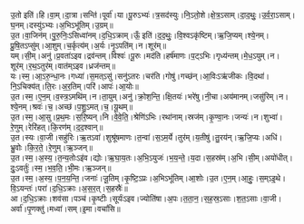 

  
उ॒तो इति॑।हि।वा॒म्।दा॒त्रा।सन्ति॑।पूर्वा॑।या।पू॒रुऽभ्यः॑।त्र॒सद॑स्युः।नि॒ऽतो॒शे।क्षे॒त्र॒ऽसाम्।दा॒द॒थुः॒।उ॒र्व॒रा॒ऽसाम्।घ॒नम्।दस्यु॑ऽभ्यः।अ॒भिऽभू॑तिम्।उ॒ग्रम्॥  
उ॒त।वा॒जिन॑म्।पु॒रु॒निः॒ऽसिध्वा॑नम्।द॒धि॒ऽक्राम्।ऊँ॒ इति॑।द॒द॒थुः॒।वि॒श्वऽकृ॑ष्टिम्।ऋ॒जि॒प्यम्।श्ये॒नम्।प्रु॒षि॒तऽप्सु॑म्।आ॒शुम्।च॒र्कृत्य॑म्।अ॒र्यः।नृ॒ऽपति॑म्।न।शूर॑म्॥  
यम्।सी॒म्।अनु॑।प्र॒वता॑ऽइव।द्रव॑न्तम्।विश्वः॑।पू॒रुः।मद॑ति।हर्ष॑माणः।प॒ट्ऽभिः।गृध्य॑न्तम्।मे॒ध॒ऽयुम्।न।शूर॑म्।र॒थ॒ऽतुर॑म्।वात॑म्ऽइव।ध्रज॑न्तम्॥  
यः।स्म॒।आ॒ऽरु॒न्धा॒नः।गध्या॑।स॒मत्ऽसु॑।सनु॑ऽतरः।चर॑ति।गोषु॑।गच्छ॑न्।आ॒विःऽऋ॑जीकः।वि॒दथा॑।नि॒ऽचिक्य॑त्।ति॒रः।अ॒र॒तिम्।परि॑।आपः॑।आ॒योः॥  
उ॒त।स्म॒।ए॒न॒म्।व॒स्त्र॒ऽमथि॑म्।न।ता॒युम्।अनु॑।क्रो॒श॒न्ति॒।क्षि॒तयः॑।भरे॑षु।नी॒चा।अय॑मानम्।जसु॑रिम्।न।श्ये॒नम्।श्रवः॑।च॒।अच्छ॑।प॒शु॒ऽमत्।च॒।यू॒थम्॥  
उ॒त।स्म॒।आ॒सु।प्र॒थ॒मः।स॒रि॒ष्यन्।नि।वे॒वे॒ति॒।श्रेणि॑ऽभिः।रथा॑नाम्।स्रज॑म्।कृ॒ण्वा॒नः।जन्यः॑।न।शुभ्वा॑।रे॒णुम्।रेरि॑हत्।कि॒रण॑म्।द॒द॒श्वान्॥  
उ॒त।स्यः।वा॒जी।सहु॑रिः।ऋ॒तऽवा॑।शुश्रू॑षमाणः।त॒न्वा॑।स॒ऽम॒र्ये।तुर॑म्।य॒तीषु॑।तु॒रय॑न्।ऋ॒जि॒प्यः।अधि॑।भ्रु॒वोः।कि॒र॒ते॒।रे॒णुम्।ऋ॒ञ्जन्॥  
उ॒त।स्म॒।अ॒स्य॒।त॒न्य॒तोःऽइ॑व।द्योः।ऋ॒घा॒य॒तः।अ॒भि॒ऽयुजः॑।भ॒य॒न्ते॒।य॒दा।स॒हस्र॑म्।अ॒भि।सी॒म्।अयो॑धीत्।दुः॒ऽवर्तुः॑।स्म॒।भ॒व॒ति॒।भी॒मः।ऋ॒ञ्जन्॥  
उ॒त।स्म॒।अ॒स्य॒।प॒न॒य॒न्ति॒।जनाः॑।जू॒तिम्।कृ॒ष्टि॒ऽप्रः।अ॒भिऽभू॑तिम्।आ॒शोः।उ॒त।ए॒न॒म्।आ॒हुः॒।स॒म्ऽइ॒थे।वि॒ऽयन्तः॑।परा॑।द॒धि॒ऽक्राः।अ॒स॒र॒त्।स॒हस्रैः॑॥  
आ।द॒धि॒ऽक्राः।शव॑सा।पञ्च॑।कृ॒ष्टीः।सूर्यः॑ऽइव।ज्योति॑षा।अ॒पः।त॒ता॒न॒।स॒ह॒स्र॒ऽसाः।श॒त॒ऽसाः।वा॒जी।अर्वा॑।पृ॒णक्तु॑।मध्वा॑।सम्।इ॒मा।वचां॑सि॥  
